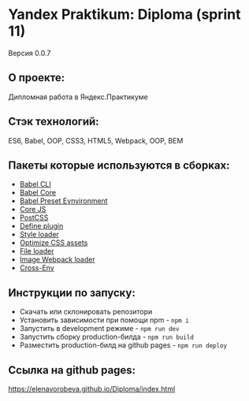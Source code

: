# Yandex Praktikum: Diploma (sprint 11)
 Версия 0.0.7

 ## О проекте:
  Дипломная работа в Яндекс.Практикуме

 ## Стэк технологий:
 ES6, Babel, OOP, CSS3, HTML5, Webpack, OOP, BEM

 ## Пакеты которые используются в сборках:
 - [Babel CLI](https://babeljs.io/docs/en/babel-cli#docsNav)
 - [Babel Core](https://babeljs.io/docs/en/babel-core)
 - [Babel Preset Evnvironment](https://babeljs.io/docs/en/babel-preset-env#docsNav)
 - [Сore JS](https://github.com/zloirock/core-js#readme)
 - [PostCSS](https://postcss.org/)
 - [Define plugin](https://webpack.js.org/plugins/define-plugin/)
 - [Style loader](https://github.com/webpack-contrib/style-loader)
 - [Optimize CSS assets](https://www.npmjs.com/package/optimize-css-assets-webpack-plugin)
 - [File loader](https://github.com/webpack-contrib/file-loader)
 - [Image Webpack loader](https://www.npmjs.com/package/image-webpack-loader)
 - [Cross-Env](https://www.npmjs.com/package/cross-env)

 ## Инструкции по запуску:
 - Скачать или склонировать репозитори
 - Установить зависимости при помощи npm - `npm i`
 - Запустить в development режиме - `npm run dev`
 - Запустить сборку production-билда - `npm run build`
 - Разместить production-билд на github pages - `npm run deploy`

 ## Ссылка на github pages:
https://elenavorobeva.github.io/Diploma/index.html
